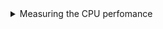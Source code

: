 <details><summary> Measuring the CPU perfomance </summary>
The following file contain the RISCV ASM code for the ALU C program. The CPU performance is calucated at the top of the file 
[ALU_asm.txt](./ALU_asm.txt)
